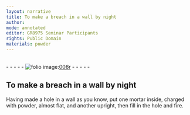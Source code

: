 ```yaml
---
layout: narrative
title: To make a breach in a wall by night
author:
mode: annotated
editor: GR8975 Seminar Participants
rights: Public Domain
materials: powder
---
```


 <br/>- - - - - <a href="http://gallica.bnf.fr/ark:/12148/btv1b10500001g/f21.image"><img src="/assets/photo-icon.png" alt="folio image: " style="display:inline-block; margin-bottom:-3px;"/>008r</a> - - - - - <br/> 
## To make a breach in a wall by night

 
  Having made a hole in a wall as you know, put one mortar inside, charged with powder, almost flat, and another upright, then fill in the hole and fire. 
 